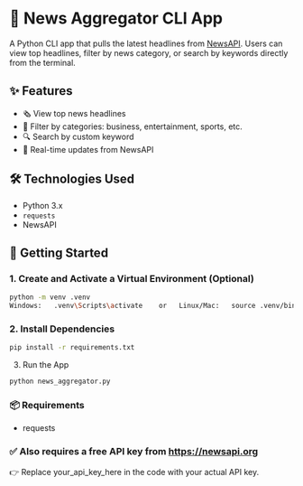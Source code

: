 # 📰 News Aggregator CLI App

A Python CLI app that pulls the latest headlines from [NewsAPI](https://newsapi.org). Users can view top headlines, filter by news category, or search by keywords directly from the terminal.


## ✨ Features

- 🗞️ View top news headlines  
- 📂 Filter by categories: business, entertainment, sports, etc.  
- 🔍 Search by custom keyword  
- 🔄 Real-time updates from NewsAPI


## 🛠 Technologies Used

- Python 3.x  
- `requests`  
- NewsAPI

## 🚀 Getting Started

### 1. Create and Activate a Virtual Environment (Optional)

```bash
python -m venv .venv
Windows:   .venv\Scripts\activate    or   Linux/Mac:   source .venv/bin/activate
```
### 2. Install Dependencies
```bash
pip install -r requirements.txt
```
3. Run the App
```bash
python news_aggregator.py
```
### 📦 Requirements
* requests

### ✅ Also requires a free API key from https://newsapi.org
👉 Replace your_api_key_here in the code with your actual API key.
